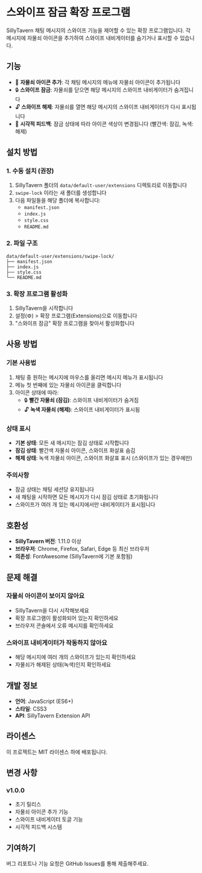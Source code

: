 # 스와이프 잠금 확장 프로그램

SillyTavern 채팅 메시지의 스와이프 기능을 제어할 수 있는 확장 프로그램입니다. 각 메시지에 자물쇠 아이콘을 추가하여 스와이프 내비게이터를 숨기거나 표시할 수 있습니다.

## 기능

- 📌 **자물쇠 아이콘 추가**: 각 채팅 메시지의 메뉴에 자물쇠 아이콘이 추가됩니다
- 🔒 **스와이프 잠금**: 자물쇠를 닫으면 해당 메시지의 스와이프 내비게이터가 숨겨집니다
- 🔓 **스와이프 해제**: 자물쇠를 열면 해당 메시지의 스와이프 내비게이터가 다시 표시됩니다
- 🎨 **시각적 피드백**: 잠금 상태에 따라 아이콘 색상이 변경됩니다 (빨간색: 잠김, 녹색: 해제)

## 설치 방법

### 1. 수동 설치 (권장)

1. SillyTavern 폴더의 `data/default-user/extensions` 디렉토리로 이동합니다
2. `swipe-lock` 이라는 새 폴더를 생성합니다
3. 다음 파일들을 해당 폴더에 복사합니다:
   - `manifest.json`
   - `index.js`
   - `style.css`
   - `README.md`

### 2. 파일 구조

```
data/default-user/extensions/swipe-lock/
├── manifest.json
├── index.js
├── style.css
└── README.md
```

### 3. 확장 프로그램 활성화

1. SillyTavern을 시작합니다
2. 설정(⚙️) > 확장 프로그램(Extensions)으로 이동합니다
3. "스와이프 잠금" 확장 프로그램을 찾아서 활성화합니다

## 사용 방법

### 기본 사용법

1. 채팅 중 원하는 메시지에 마우스를 올리면 메시지 메뉴가 표시됩니다
2. 메뉴 첫 번째에 있는 자물쇠 아이콘을 클릭합니다
3. 아이콘 상태에 따라:
   - 🔒 **빨간 자물쇠 (잠김)**: 스와이프 내비게이터가 숨겨짐
   - 🔓 **녹색 자물쇠 (해제)**: 스와이프 내비게이터가 표시됨

### 상태 표시

- **기본 상태**: 모든 새 메시지는 잠김 상태로 시작합니다
- **잠김 상태**: 빨간색 자물쇠 아이콘, 스와이프 화살표 숨김
- **해제 상태**: 녹색 자물쇠 아이콘, 스와이프 화살표 표시 (스와이프가 있는 경우에만)

### 주의사항

- 잠금 상태는 채팅 세션당 유지됩니다
- 새 채팅을 시작하면 모든 메시지가 다시 잠김 상태로 초기화됩니다
- 스와이프가 여러 개 있는 메시지에서만 내비게이터가 표시됩니다

## 호환성

- **SillyTavern 버전**: 1.11.0 이상
- **브라우저**: Chrome, Firefox, Safari, Edge 등 최신 브라우저
- **의존성**: FontAwesome (SillyTavern에 기본 포함됨)

## 문제 해결

### 자물쇠 아이콘이 보이지 않아요
- SillyTavern을 다시 시작해보세요
- 확장 프로그램이 활성화되어 있는지 확인하세요
- 브라우저 콘솔에서 오류 메시지를 확인하세요

### 스와이프 내비게이터가 작동하지 않아요
- 해당 메시지에 여러 개의 스와이프가 있는지 확인하세요
- 자물쇠가 해제된 상태(녹색)인지 확인하세요

## 개발 정보

- **언어**: JavaScript (ES6+)
- **스타일**: CSS3
- **API**: SillyTavern Extension API

## 라이센스

이 프로젝트는 MIT 라이센스 하에 배포됩니다.

## 변경 사항

### v1.0.0
- 초기 릴리스
- 자물쇠 아이콘 추가 기능
- 스와이프 내비게이터 토글 기능
- 시각적 피드백 시스템

## 기여하기

버그 리포트나 기능 요청은 GitHub Issues를 통해 제출해주세요. 